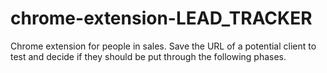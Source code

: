 # chrome-extension-LEAD_TRACKER
Chrome extension for people in sales. Save the URL of a potential client to test and decide if they should be put through the following phases. 
